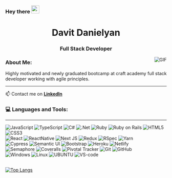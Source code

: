 ### Hey there <img src="https://media.giphy.com/media/hvRJCLFzcasrR4ia7z/giphy.gif" width="25px">
<h1 align="center"> Davit Danielyan</h1>
<h3 align="center"> Full Stack Developer</h3>

<img align="right" alt="GIF" src="https://media.giphy.com/media/13HgwGsXF0aiGY/giphy.gif" />

### About Me:
Highly motivated and newly graduated bootcamp at craft academy full stack developer working with agile principles.
___

📫 Contact me on **[LinkedIn](https://www.linkedin.com/in/davitdanielyan/)**
### :computer: Languages and Tools:
___
![JavaScript](https://img.shields.io/badge/JavaScript-F7DF1E?style=flat-square&logo=javascript&logoColor=black)
![TypeScript](https://img.shields.io/badge/TypeScript-F7DF1E?style=flat-square&logo=javascript&logoColor=blue)
![C#](https://img.shields.io/badge/c%23-%23239120.svg?style=flat-square&logo=c-sharp)
![.Net](https://img.shields.io/badge/.NET-5C2D91?style=flat-square&logo=.net)
![Ruby](https://img.shields.io/badge/-Ruby-CC342D?style=flat-square&logo=ruby)
![Ruby on Rails](https://img.shields.io/badge/-Ruby%20on%20Rails-CC0000?style=flat-square&logo=ruby-on-rails)
![HTML5](https://img.shields.io/badge/-HTML5-E34F26?style=flat-square&logo=html5&logoColor=white)
![CSS3](https://img.shields.io/badge/-CSS3-1572B6?style=flat-square&logo=css3)
</br>
![React](https://img.shields.io/badge/-React-black?style=flat-square&logo=react)
![ReactNative](https://img.shields.io/badge/React_Native-20232A?style=flat-square&logo=react&logoColor=61DAFB)
![Next JS](https://img.shields.io/badge/Next-black?style=flat-square&logo=next.js&logoColor=white)
![Redux](https://img.shields.io/badge/-Redux-764ABC?style=flat-square&logo=redux)
![RSpec](https://img.shields.io/badge/-RSpec-red?430098?style=flat-square)
![Yarn](https://img.shields.io/badge/Yarn-2C8EBB?style=flat-square&logo=yarn&logoColor=white)
</br>
![Cypress](https://img.shields.io/badge/-Cypress-17202C?style=flat-square&logo=cypress)
![Semantic UI](https://img.shields.io/badge/-Semantic%20UI-35bdb2?style=flat-square)
![Bootstrap](https://img.shields.io/badge/Bootstrap-563D7C?style=flat-square&logo=bootstrap&logoColor=white)
![Heroku](https://img.shields.io/badge/-Heroku-430098?style=flat-square&logo=heroku)
![Netlify](https://img.shields.io/badge/-Netlify-black?00C7B7?style=flat-square&logo=netlify)
</br>
![Semaphore](https://img.shields.io/badge/-Semaphore-grey?19A974?style=flat-square&logo=semaphore-ci)
![Coveralls](https://img.shields.io/badge/-Coveralls-3F5767?style=flat-square&logo=coveralls)
![Pivotal Tracker](https://img.shields.io/badge/-Pivotal%20Tracker-430098?style=flat-square&logo=pivotal-tracker)
![Git](https://img.shields.io/badge/-Git-black?style=flat-square&logo=git)
![GitHub](https://img.shields.io/badge/-GitHub-181717?style=flat-square&logo=github)
</br>
![Windows](https://img.shields.io/badge/Windows-0078D6?style=flat-square&logo=windows&logoColor=white)
![Linux](https://img.shields.io/badge/Linux-FCC624?style=flat-square&logo=linux&logoColor=black)
![UBUNTU](https://img.shields.io/badge/Ubuntu-E95420?style=flat-square&logo=ubuntu&logoColor=white)
![VS-code](https://img.shields.io/badge/Visual_Studio_Code-0078D4?style=flat-square&logo=visual%20studio%20code&logoColor=white)
</br>
</br>

[![Top Langs](https://github-readme-stats.vercel.app/api/top-langs/?username=davdan1&layout=compact&theme=vision-friendly-dark)](https://github.com/davdan1/github-readme-stats)
